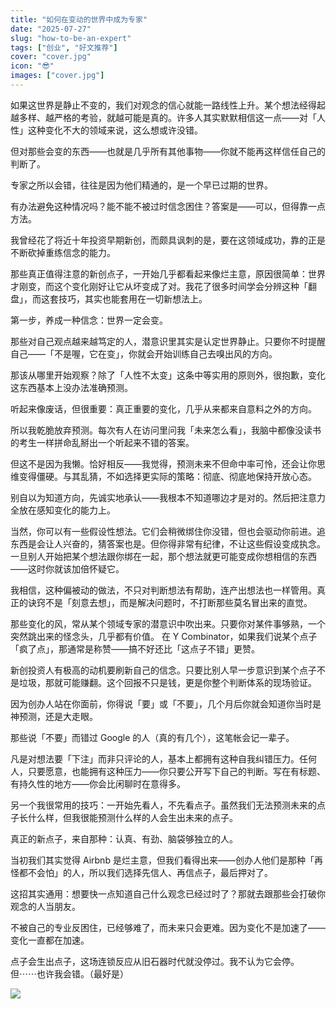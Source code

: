 ```yaml
---
title: "如何在变动的世界中成为专家"
date: "2025-07-27"
slug: "how-to-be-an-expert"
tags: ["创业", "好文推荐"]
cover: "cover.jpg"
icon: "😎"
images: ["cover.jpg"]
---
```

如果这世界是静止不变的，我们对观念的信心就能一路线性上升。某个想法经得起越多样、越严格的考验，就越可能是真的。许多人其实默默相信这一点——对「人性」这种变化不大的领域来说，这么想或许没错。



但对那些会变的东西——也就是几乎所有其他事物——你就不能再这样信任自己的判断了。



专家之所以会错，往往是因为他们精通的，是一个早已过期的世界。



有办法避免这种情况吗？能不能不被过时信念困住？答案是——可以，但得靠一点方法。



我曾经花了将近十年投资早期新创，而颇具讽刺的是，要在这领域成功，靠的正是不断砍掉重练信念的能力。



那些真正值得注意的新创点子，一开始几乎都看起来像烂主意，原因很简单：世界才刚变，而这个变化刚好让它从坏变成了对。我花了很多时间学会分辨这种「翻盘」，而这套技巧，其实也能套用在一切新想法上。



第一步，养成一种信念：世界一定会变。



那些对自己观点越来越笃定的人，潜意识里其实是认定世界静止。只要你不时提醒自己——「不是喔，它在变」，你就会开始训练自己去嗅出风的方向。



那该从哪里开始观察？除了「人性不太变」这条中等实用的原则外，很抱歉，变化这东西基本上没办法准确预测。



听起来像废话，但很重要：真正重要的变化，几乎从来都来自意料之外的方向。



所以我乾脆放弃预测。每次有人在访问里问我「未来怎么看」，我脑中都像没读书的考生一样拼命乱掰出一个听起来不错的答案。



但这不是因为我懒。恰好相反——我觉得，预测未来不但命中率可怜，还会让你思维变得僵硬。与其乱猜，不如选择更实际的策略：彻底、彻底地保持开放心态。



别自以为知道方向，先诚实地承认——我根本不知道哪边才是对的。然后把注意力全放在感知变化的能力上。



当然，你可以有一些假设性想法。它们会稍微绑住你没错，但也会驱动你前进。追东西是会让人兴奋的，猜答案也是。但你得非常有纪律，不让这些假设变成执念。
一旦别人开始把某个想法跟你绑在一起，那个想法就更可能变成你想相信的东西——这时你就该加倍怀疑它。



我相信，这种偏被动的做法，不只对判断想法有帮助，连产出想法也一样管用。真正的诀窍不是「刻意去想」，而是解决问题时，不打断那些莫名冒出来的直觉。



那些变化的风，常从某个领域专家的潜意识中吹出来。只要你对某件事够熟，一个突然跳出来的怪念头，几乎都有价值。
在 Y Combinator，如果我们说某个点子「疯了点」，那通常是称赞——搞不好还比「这点子不错」更赞。



新创投资人有极高的动机要刷新自己的信念。只要比别人早一步意识到某个点子不是垃圾，那就可能赚翻。这个回报不只是钱，更是你整个判断体系的现场验证。



因为创办人站在你面前，你得说「要」或「不要」，几个月后你就会知道你当时是神预测，还是大走眼。



那些说「不要」而错过 Google 的人（真的有几个），这笔帐会记一辈子。



凡是对想法要「下注」而非只评论的人，基本上都拥有这种自我纠错压力。任何人，只要愿意，也能拥有这种压力——你只要公开写下自己的判断。写在有标题、有持久性的地方——你会比闲聊时在意得多。



另一个我很常用的技巧：一开始先看人，不先看点子。虽然我们无法预测未来的点子长什么样，但我很能预测什么样的人会生出未来的点子。



真正的新点子，来自那种：认真、有劲、脑袋够独立的人。



当初我们其实觉得 Airbnb 是烂主意，但我们看得出来——创办人他们是那种「再怪都不会怕」的人，所以我们选择先信人、再信点子，最后押对了。



这招其实通用：想要快一点知道自己什么观念已经过时了？那就去跟那些会打破你观念的人当朋友。



不被自己的专业反困住，已经够难了，而未来只会更难。因为变化不是加速了——变化一直都在加速。



点子会生出点子，这场连锁反应从旧石器时代就没停过。我不认为它会停。
但⋯⋯也许我会错。（最好是）




![](https://prod-files-secure.s3.us-west-2.amazonaws.com/112d0858-5090-4d34-a606-b75eb8d65fd2/46476355-9cf3-4e99-9b7a-3531bc426380/1000202064.png?X-Amz-Algorithm=AWS4-HMAC-SHA256&X-Amz-Content-Sha256=UNSIGNED-PAYLOAD&X-Amz-Credential=ASIAZI2LB4662Y3BXNJ6%2F20250827%2Fus-west-2%2Fs3%2Faws4_request&X-Amz-Date=20250827T130704Z&X-Amz-Expires=3600&X-Amz-Security-Token=IQoJb3JpZ2luX2VjEDMaCXVzLXdlc3QtMiJHMEUCIQD8FEQ2LJRcrCrPqJpBbsJrokkYGv2PaIltx%2BZYLwiIbAIgOT6Jn4NSoRubHGG3%2BhR3qfSkBpeASc6j4mTz4yQrdfAqiAQIjP%2F%2F%2F%2F%2F%2F%2F%2F%2F%2FARAAGgw2Mzc0MjMxODM4MDUiDC0OYtq9d92GY4NmqSrcA3Frb7%2FlBWVOBbMxPOntxkQXS9TGiWVV24yq3eMPbDAjcZehnugjO%2FrvuajcKm%2Fbe2HN8ra14SYc9rBEKg5ccH5AKnSgrWMcUUNBjInhrFAUMd%2BuwwXKuONpDnXsXnghC0DI8uaPQGilTUOo6Tb%2BqF%2B2WVqR21jJT3k4%2B7%2BkieDMgtO%2BOEgYdBRWYUXTKhsCJuKS9rQF9b1OhfpJKhXwE5YHY%2FkshOWRVWDfePbfrkbsQmGBry9HzjGZ11g9mGwFyQfkQ92kyhD0cu6G1QVTgfZeKTyHWQv831LNqr6YsMXAneLZQXFwtevv1dEl7v7eAOXx7IvqsRtFiCtBwTCrm8I3MRFwnyN1iAxTVeYAo129DoSGO5wLLopZtECoT%2FXaw9IXJNKaWNMfAtFVbsEa4zQ954ekozDfgduE9hxIiriYMOZfba2W8ZyUn9iKJQMkCyejLdX52vNSdZZKWkzrDZj38MlhqddTnVeLxggtxF9X%2BV7oR0oadcbeRrOuecRpJqGtCcEqWiF%2B3pOzi6zEMHhQogkUz1ZF5AAM5yqdRSq38YNB7xBaK0rIqJBjocDOKKIdYA4kwmSDLWF4yxEWDlBDjfvjeQTINut1J7DEY8dwuJxoy3FQJjkjwXa2MKvMu8UGOqUBawuksjMGuoWPxwcBT0DdYdsM7tg4hkXBQRqlKnYfoUsDXPkL%2FZQO9b888fj5HCo8T9D9lS5TB4z%2FZyAUXgOmpKGVgalafeV2nKuSd9SJX%2Bvzr%2BjGgLUQ4IlOeRuBmIbFai4%2Br3N8n%2FmNbLuBeMWJRl8A2IQyziPnt73N6gjbl3%2BRQuFsMHw%2BDV5hZcYMiNkbwMC0sa0OnE%2BfkA3c6eNXrZdpffCL&X-Amz-Signature=1b9a5bf5781e9f308ffe4dc8a75460d4707b3a4b521e24f32a54f8019fcca5c6&X-Amz-SignedHeaders=host&x-amz-checksum-mode=ENABLED&x-id=GetObject)

